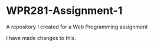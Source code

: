 # WPR281-Assignment-1
A repository I created for a Web Programming assignment

I have made changes to this. 

